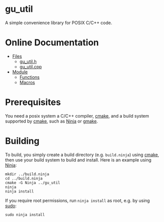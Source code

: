 gu_util
=======

A simple convenience library for POSIX C/C++ code.

# Online Documentation

 * [Files](https://mipalgu.github.io/gu_util/files.html)
   - [gu_util.h](https://mipalgu.github.io/gu_util/gu__util_8h.html)
   - [gu_util.cpp](https://mipalgu.github.io/gu_util/gu__util_8cpp.html)
 * [Module](https://mipalgu.github.io/gu_util/globals_defs.html)
   - [Functions](https://mipalgu.github.io/gu_util/globals_func.html)
   - [Macros](https://mipalgu.github.io/gu_util/globals_defs.html)

# Prerequisites

You need a posix system a C/C++ compiler, [cmake](https://cmake.org),
and a build system supported by [cmake](https://cmake.org), such as
[Ninja](https://ninja-build.org) or
[gmake](https://www.gnu.org/software/make/).

# Building

To build, you simply create a build directory (e.g. `build.ninja`)
using [cmake](https://cmake.org), then use your build system to
build and install. Here is an example using
[Ninja](https://ninja-build.org):

	mkdir ../build.ninja
	cd ../build.ninja
	cmake -G Ninja ../gu_util
	ninja
	ninja install

If you require root permissions, run `ninja install` as root,
e.g. by using [sudo](https://www.sudo.ws):

	sudo ninja install
